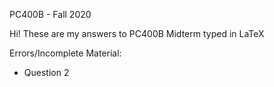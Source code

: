 PC400B - Fall 2020

Hi! These are my answers to PC400B Midterm typed in LaTeX

Errors/Incomplete Material:
- Question 2
